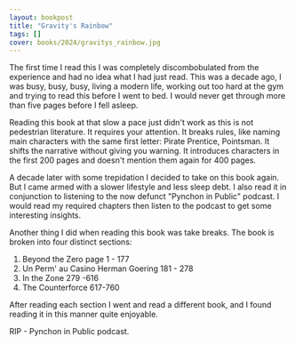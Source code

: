 ```yaml
---
layout: bookpost
title: "Gravity's Rainbow"
tags: []
cover: books/2024/gravitys_rainbow.jpg
---
```


The first time I read this I was completely discombobulated from the experience and had no idea what I had just read. 
This was a decade ago, I was busy, busy, busy, living a modern life, working out too hard at the gym and trying to read 
this before I went to bed. I would never get through more than five pages before I fell asleep.

Reading this book at that slow a pace just didn't work as this is not pedestrian literature. It requires your attention. 
It breaks rules, like naming main characters with the same first letter: Pirate Prentice, Pointsman. It shifts the 
narrative without giving you warning. It introduces characters in the first 200 pages and doesn't mention them again
for 400 pages.

A decade later with some trepidation I decided to take on this book again. But I came armed with a slower lifestyle and 
less sleep debt. I also read it in conjunction to listening to the now defunct "Pynchon in Public" podcast. I would 
read my required chapters then listen to the podcast to get some interesting insights.

Another thing I did when reading this book was take breaks. The book is broken into four distinct sections:

1. Beyond the Zero page 1 - 177
2. Un Perm' au Casino Herman Goering 181 - 278
3. In the Zone 279 -616
4. The Counterforce 617-760

After reading each section I went and read a different book, and I found reading it in this manner quite enjoyable.

RIP - Pynchon in Public podcast.